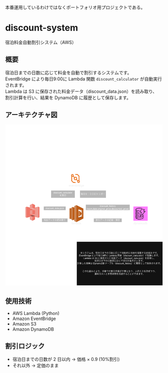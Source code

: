本番運用しているわけではなくポートフォリオ用プロジェクトである。
# discount-system
宿泊料金自動割引システム（AWS）

## 概要
宿泊日までの日数に応じて料金を自動で割引するシステムです。  
EventBridge により毎日9:00に Lambda 関数 `discount_calculator` が自動実行されます。  
Lambda は S3 に保存された料金データ（discount_data.json）を読み取り、  
割引計算を行い、結果を DynamoDB に履歴として保存します。

## アーキテクチャ図
![architecture](architecture.png)

## 使用技術
- AWS Lambda (Python)
- Amazon EventBridge
- Amazon S3
- Amazon DynamoDB

## 割引ロジック
- 宿泊日までの日数が 2 日以内 → 価格 × 0.9 (10%割引)
- それ以外 → 定価のまま
